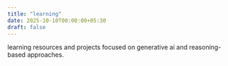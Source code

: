 ```yaml
---
title: "learning"
date: 2025-10-10T00:00:00+05:30
draft: false
---
```


learning resources and projects focused on generative ai and reasoning-based approaches.
